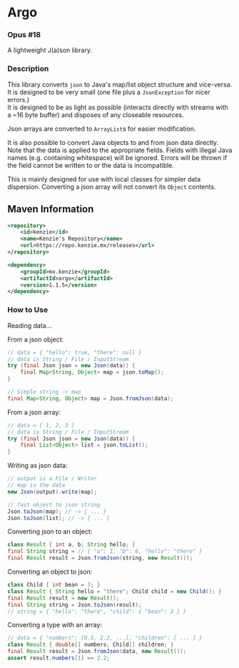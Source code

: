 Argo
=====

### Opus #18

A lightweight J(a)son library.

### Description

This library converts `json` to Java's map/list object structure and vice-versa. \
It is designed to be very small (one file plus a `JsonException` for nicer errors.) \
It is designed to be as light as possible (interacts directly with streams with a ~16 byte buffer) and disposes of any closeable resources.

Json arrays are converted to `ArrayList`s for easier modification.

It is also possible to convert Java objects to and from json data directly.
Note that the data is applied to the appropriate fields.
Fields with illegal Java names (e.g. containing whitespace) will be ignored.
Errors will be thrown if the field cannot be written to or the data is incompatible.

This is mainly designed for use with local classes for simpler data dispersion.
Converting a json array will not convert its `Object` contents.

## Maven Information
```xml
<repository>
    <id>kenzie</id>
    <name>Kenzie's Repository</name>
    <url>https://repo.kenzie.mx/releases</url>
</repository>
``` 

```xml
<dependency>
    <groupId>mx.kenzie</groupId>
    <artifactId>argo</artifactId>
    <version>1.1.5</version>
</dependency>
```

### How to Use

Reading data...

From a json object:
```java 
// data = { "hello": true, "there": null }
// data is String / File / InputStream
try (final Json json = new Json(data)) {
    final Map<String, Object> map = json.toMap();
}

// Simple string -> map
final Map<String, Object> map = Json.fromJson(data);
```

From a json array:
```java 
// data = [ 1, 2, 3 ]
// data is String / File / InputStream
try (final Json json = new Json(data)) {
    final List<Object> list = json.toList();
}
```

Writing as json data:
```java 
// output is a File / Writer
// map is the data
new Json(output).write(map);

// fast object to json string
Json.toJson(map); // -> { ... }
Json.toJson(list); // -> [ ... ]
```

Converting json to an object:
```java 
class Result { int a, b; String hello; }
final String string = // { "a": 1, "b": 6, "hello": "there" }
final Result result = Json.fromJson(string, new Result());
```

Converting an object to json:
```java 
class Child { int bean = 3; }
class Result { String hello = "there"; Child child = new Child(); }
final Result result = new Result();
final String string = Json.toJson(result);
// string = { "hello": "there", "child": { "bean": 3 } }
```

Converting a type with an array:
```java 
// data = { "numbers": [0.5, 2.2, ...], "children": [ ... ] }
class Result { double[] numbers; Child[] children; }
final Result result = Json.fromJson(data, new Result());
assert result.numbers[1] == 2.2;
```

